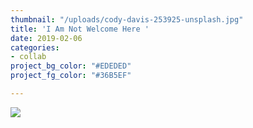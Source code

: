 ```yaml
---
thumbnail: "/uploads/cody-davis-253925-unsplash.jpg"
title: 'I Am Not Welcome Here '
date: 2019-02-06
categories:
- collab
project_bg_color: "#EDEDED"
project_fg_color: "#36B5EF"

---
```

![](/uploads/cody-davis-253925-unsplash.jpg)